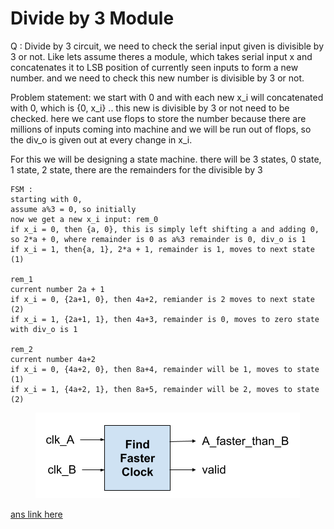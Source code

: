 # Divide by 3 Module

Q : Divide by 3 circuit, we need to check the serial input given is divisible by 3 or not. Like lets assume theres a module, which takes serial input x and concatenates it to LSB position of currently seen inputs to form a new number. and we need to check this new number is divisible by 3 or not.

Problem statement: we start with 0 and with each new x\_i will concatenated with 0, which is {0, x\_i} .. this new is divisible by 3 or not need to be checked. here we cant use flops to store the number because there are millions of inputs coming into machine and we will be run out of flops, so the div\_o is given out at every change in x\_i.

For this we will be designing a state machine. there will be 3 states, 0 state, 1 state, 2 state, there are the remainders for the divisible by 3

```
FSM : 
starting with 0,
assume a%3 = 0, so initially 
now we get a new x_i input: rem_0
if x_i = 0, then {a, 0}, this is simply left shifting a and adding 0, so 2*a + 0, where remainder is 0 as a%3 remainder is 0, div_o is 1
if x_i = 1, then{a, 1}, 2*a + 1, remainder is 1, moves to next state (1)

rem_1
current number 2a + 1
if x_i = 0, {2a+1, 0}, then 4a+2, remiander is 2 moves to next state (2)
if x_i = 1, {2a+1, 1}, then 4a+3, remainder is 0, moves to zero state with div_o is 1

rem_2
current number 4a+2
if x_i = 0, {4a+2, 0}, then 8a+4, remainder will be 1, moves to state (1)
if x_i = 1, {4a+2, 1}, then 8a+5, remainder will be 2, moves to state (2)
```

<figure><img src="../.gitbook/assets/image.png" alt=""><figcaption></figcaption></figure>

[ans link here](https://www.edaplayground.com/x/8qq2)
